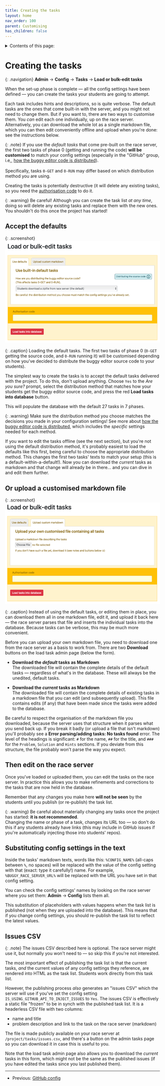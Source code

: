 ```yaml
---
title: Creating the tasks
layout: home
nav_order: 100
parent: Customising
has_children: false
---
```


<details close markdown="block">
  <summary>
    Contents of this page:
  </summary>
  {: .text-delta }
- TOC
{:toc}
</details>

# Creating the tasks

{: .navigation}
**Admin** → **Config** → **Tasks** → **Load or bulk-edit tasks**

When the set-up phase is complete — all the config settings have been defined
— you can create the tasks your students are going to attempt.

Each task includes hints and descriptions, so is quite verbose. The default
tasks are the ones that come built-in with the server, and you might not need
to change them. But if you want to, there are two ways to customise them. You
_can_ edit each one individually, up on the race server. Alternatively, you can
download the whole lot as a single markdown file, which you can then edit
conveniently offline and upload when you're done: see the instructions below.


{: .note}
If you use the _default tasks_ that come pre-built on the race server, the first
two tasks of phase 0 (getting and running the code) **will be customised** to
match your config settings (especially in the "GitHub" group, i.e,, 
[how the buggy editor code is distributed](../buggy-editor/distributing-the-code)).  
<br>
Specifically, tasks `0-GET` and `0-RUN` may differ based on which distribution
method you are using.

Creating the tasks is potentially destructive (it will delete any existing
tasks), so you need the [authorisation code](auth) to do it.

{: .warning}
Be careful! Although you can create the task list _at any time_, doing so will
delete any existing tasks and replace them with the new ones. You shouldn't do
this once the project has started!

## Accept the defaults

{: .screenshot}
![Screenshot of upload tasks dialogue](/docs/img/screenshots/upload-tasks-default.png)

{: .caption}
Loading the default tasks. The first two tasks of phase 0 (`0-GET` getting the
source code, and `0-RUN` running it) will be customised depending on how you've
decided to distribute the buggy editor source code to your students).

The simplest way to create the tasks is to accept the default tasks delivered
with the project. To do this, don't upload anything. Choose `Yes` to the
_Are you sure?_ prompt, select the distribution method that matches how your
students get the buggy editor source code, and press the red **Load tasks into
database** button.

This will populate the database with the default 27 tasks in 7 phases.

{: .warning}
Make sure the distribution method you choose matches the decisions you made
in your configuration settings! See more about
[how the buggy editor code is distributed](../buggy-editor/distributing-the-code),
which includes the _specific_ settings needed for each method.

If you want to edit the tasks offline (see the next section), but you're not
using the default distribution method, it's probably easiest to load the
defaults like this first, being careful to choose the appropriate distribution
method. This changes the first two tasks' texts to match your setup (this is a
default-within-a-default!). Now you can download the _current_ tasks as
markdown and that change will already be in there... and you can dive in and
edit them further.

## Or upload a customised markdown file

{: .screenshot}
![Screenshot of upload tasks dialogue](/docs/img/screenshots/upload-tasks-bulk-markdown.png)

{: .caption}
Instead of using the default tasks, or editing them in place, you can download
them all in one markdown file, edit it, and upload it back here — the race
server parses that file and inserts the individual tasks into the database.
Because tasks can be verbose, this may be much more convenient.

Before you can upload your own markdown file, you need to download one from
the race server as a basis to work from. There are two **Download** buttons on
the load task admin page (below the form).

* **Download the _default_ tasks as Markdown**  
  The downloaded file will contain the complete details of the default tasks
  — regardless of what's in the database. These will always be the unedited,
  default tasks.

* **Download the _current_ tasks as Markdown**  
  The downloaded file will contain the complete details of existing tasks in a
  markdown file that you can edit (and subsequently upload). This file contains
  edits (if any) that have been made since the tasks were added to the database.

Be careful to respect the organisation of the markdown file you downloaded,
because the server uses that structure when it parses what you send back up.
If you break it badly (or upload a file that isn't markdown) you'll probably
see a **Error parsing/adding tasks: No tasks found** error. The level of the
headings is significant: `#` for the name, `##` for the title, and `###` for
the `Problem`, `Solution` and `Hints` sections. If you deviate from this
structure, the file probably won't parse the way you expect.

## Then edit on the race server

Once you've loaded or uploaded them, you can edit the tasks on the race
server. In practice this allows you to make refinements and corrections to the
tasks that are now held in the database.

Remember that any changes you make here **will not be seen** by the students
until you publish (or re-publish) the task list.

{: .warning}
Be careful about materially changing any tasks once the project has started:
**it is not recommended**.  
Changing the name or phase of a task, changes its URL too — so don't do this if
any students already have links (this may include in GitHub issues if you're
automatically injecting those into students' repos).

## Substituting config settings in the text

Inside the tasks' markdown texts, words like this: `%CONFIG_NAME%` (all-caps
between `%`, no spaces) will be replaced with the value of the config setting
with that (exact: type it carefully!) name. For example,
`%BUGGY_RACE_SERVER_URL%` will be replaced with the URL you have set in that
config setting.

You can check the config settings' names by looking on the race server where
you set them: **Admin**&nbsp;→&nbsp;**Config** lists them all.

This substitution of placeholders with values happens when the task list is
published (not when they are uploaded into the database). This means that if
you change config settings, you should re-publish the task list to reflect the
latest values.


## Issues CSV

{: .note}
The issues CSV described here is optional. The race server might use it, but
normally you won't need to — so skip this if you're not interested.

The most important effect of publishing the task list is that the current tasks,
_and_ the current values of any config settings they reference, are rendered
into HTML as the task list. Students work directly from this task list.

However, the publishing process _also_ generates an "issues CSV" which the
server will use if you've set the config setting
`IS_USING_GITHUB_API_TO_INJECT_ISSUES` to `Yes`. The issues CSV is effectively
a static file "frozen" to be in synch with the published task list. It is a
headerless CSV file with two columns:

* name and title
* problem description and link to the task on the race server (markdown)

The file is made publicly available on your race server at
`/project/tasks/issues.csv`, and there's a button on the admin tasks page so
you can download it in case this is useful to you.

Note that the load task admin page also allows you to download the _current_
tasks in this form, which might not be the same as the published issues (if you
have edited the tasks since you last published them).


---

 * Previous: [GitHub config](github)
